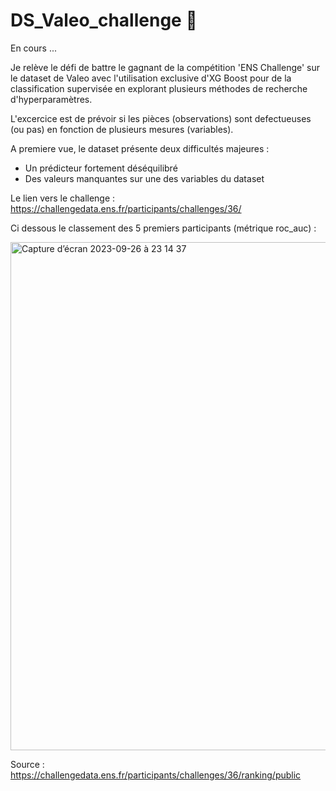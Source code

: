 # DS_Valeo_challenge :car:
En cours ...

Je relève le défi de battre le gagnant de la compétition 'ENS Challenge' sur le dataset de Valeo avec l'utilisation exclusive d'XG Boost pour de la classification supervisée en explorant plusieurs méthodes de recherche d'hyperparamètres.

L'excercice est de prévoir si les pièces (observations) sont defectueuses (ou pas) en fonction de plusieurs mesures (variables).

A premiere vue, le dataset présente deux difficultés majeures : 
- Un prédicteur fortement déséquilibré
- Des valeurs manquantes sur une des variables du dataset

Le lien vers le challenge : https://challengedata.ens.fr/participants/challenges/36/

Ci dessous le classement des 5 premiers participants (métrique roc_auc) : 

<img width="813" alt="Capture d’écran 2023-09-26 à 23 14 37" src="https://github.com/Bendrox/DS_Valeo_challenge/assets/145064474/58fd5d4c-848c-483d-bb2b-4bbe907de7dd">


Source : https://challengedata.ens.fr/participants/challenges/36/ranking/public


